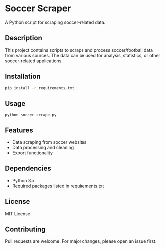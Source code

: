 # Soccer Scraper

A Python script for scraping soccer-related data.

## Description

This project contains scripts to scrape and process soccer/football data from various sources. The data can be used for analysis, statistics, or other soccer-related applications.

## Installation

```bash
pip install -r requirements.txt
```

## Usage

```python
python soccer_scrape.py
```

## Features

- Data scraping from soccer websites
- Data processing and cleaning
- Export functionality

## Dependencies

- Python 3.x
- Required packages listed in requirements.txt

## License

MIT License

## Contributing

Pull requests are welcome. For major changes, please open an issue first.